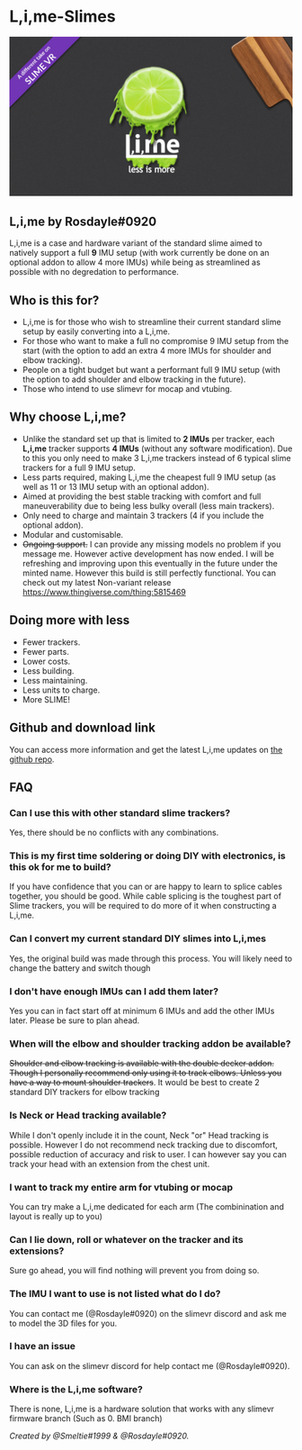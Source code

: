 # L,i,me-Slimes

![Logo](../assets/img/limeSlimeLogo.png)

## L,i,me by Rosdayle#0920

L,i,me is a case and hardware variant of the standard slime aimed to natively
support a full **9** IMU setup (with work currently be done on an optional addon
to allow 4 more IMUs) while being as streamlined as possible with no degredation
to performance.

## Who is this for?

- L,i,me is for those who wish to streamline their current standard slime setup
   by easily converting into a L,i,me.
- For those who want to make a full no compromise 9 IMU setup from the start
   (with the option to add an extra 4 more IMUs for shoulder and elbow tracking).
- People on a tight budget but want a performant full 9 IMU setup (with the
   option to add shoulder and elbow tracking in the future).
- Those who intend to use slimevr for mocap and vtubing.

## Why choose L,i,me?

- Unlike the standard set up that is limited to **2 IMUs** per tracker, each
   **L,i,me** tracker supports **4 IMUs** (without any software modification). Due
   to this you only need to make 3 L,i,me trackers instead of 6 typical slime
   trackers for a full 9 IMU setup.
- Less parts required, making L,i,me the cheapest full 9 IMU setup (as well as
   11 or 13 IMU setup with an optional addon).
- Aimed at providing the best stable tracking with comfort and full
   maneuverability due to being less bulky overall (less main trackers).
- Only need to charge and maintain 3 trackers (4 if you include the optional addon).
- Modular and customisable.
- ~~Ongoing support.~~ I can provide any missing models no problem if you
   message me. However active development has now ended. I will be refreshing and
   improving upon  this eventually in the future under the minted name. However
   this build is still perfectly functional. You can check out my latest
   Non-variant release <https://www.thingiverse.com/thing:5815469>

## Doing more with less

- Fewer trackers.
- Fewer parts.
- Lower costs.
- Less building.
- Less maintaining.
- Less units to charge.
- More SLIME!

## Github and download link

You can access more information and get the latest L,i,me updates on
[the github repo](https://github.com/Rosdayle/L.i.me-Slimes).

## FAQ

### Can I use this with other standard slime trackers?

Yes, there should be no conflicts with any combinations.

### This is my first time soldering or doing DIY with electronics, is this ok for me to build?

If you have confidence that you can or are happy to learn to splice cables
together, you should be good.
While cable splicing is the toughest part of Slime trackers, you will be
required to do more of it when constructing a L,i,me.

### Can I convert my current standard DIY slimes into L,i,mes

Yes, the original build was made through this process. You will likely need to
change the battery and switch though

### I don't have enough IMUs can I add them later?

Yes you can in fact start off at minimum 6 IMUs and add the other IMUs later.
Please be sure to plan ahead.

### When will the elbow and shoulder tracking addon be available?

~~Shoulder and elbow tracking is available with the double decker addon. Though
I personally recommend only using it to track elbows. Unless you have a way to
mount shoulder trackers~~. It would be best to create 2 standard DIY trackers
for elbow tracking

### Is Neck or Head tracking available?

While I don't openly include it in the count, Neck "or" Head tracking is
possible. However I do not recommend neck tracking due to discomfort, possible
reduction of accuracy and risk to user. I can however say you can track your
head with an extension from the chest unit.

### I want to track my entire arm for vtubing or mocap

You can try make a L,i,me dedicated for each arm (The combinination and layout
is really up to you)

### Can I lie down, roll or whatever on the tracker and its extensions?

Sure go ahead, you will find nothing will prevent you from doing so.

### The IMU I want to use is not listed what do I do?

You can contact me (@Rosdayle#0920) on the slimevr discord and ask me to model
the 3D files for you.

### I have an issue

You can ask on the slimevr discord for help contact me (@Rosdayle#0920).

### Where is the L,i,me software?

There is none, L,i,me is a hardware solution that works with any slimevr
firmware branch (Such as 0. BMI branch)

*Created by @Smeltie#1999 & @Rosdayle#0920.*
